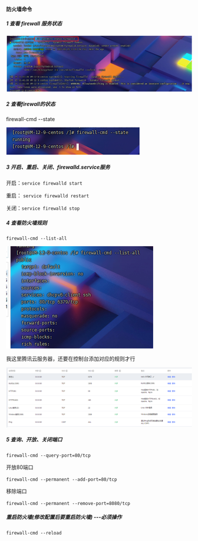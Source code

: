 #### 防火墙命令

##### 1 查看 firewall 服务状态

![image-20220525114417511](media/images/image-20220525114417511.png)

##### 2 查看firewall的状态

firewall-cmd --state 

![image-20220525114448089](media/images/image-20220525114448089.png)

##### 3 开启、重启、关闭、firewalld.service服务

开启：`service firewalld start`

重启： `service firewalld restart`

关闭：`service firewalld stop`

##### 4 查看防火墙规则

`firewall-cmd --list-all`

![image-20220525114622113](media/images/image-20220525114622113.png)

我这里腾讯云服务器，还要在控制台添加对应的规则才行

![image-20220525114700372](media/images/image-20220525114700372.png)

##### 5 查询、开放、关闭端口 

`firewall-cmd --query-port=80/tcp`

开放80端口

`firewall-cmd --permanent --add-port=80/tcp`

移除端口

`firewall-cmd --permanent --remove-port=8080/tcp`

##### 重启防火墙(修改配置后要重启防火墙) ---必须操作

`firewall-cmd --reload`
